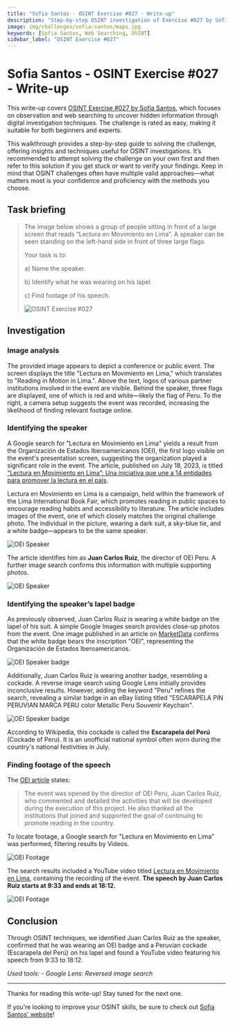 ```yaml
---
title: "Sofia Santos - OSINT Exercise #027 - Write-up"
description: "Step-by-step OSINT investigation of Exercise #027 by Sofia Santos, covering web searching, image analysis, and digital research techniques."
image: img/challenges/sofia-santos/maps.jpg
keywords: [Sofia Santos, Web Searching, OSINT]
sidebar_label: "OSINT Exercise #027"
---
```


# Sofia Santos - OSINT Exercise #027 - Write-up

This write-up covers [OSINT Exercise #027 by Sofia Santos](https://gralhix.com/list-of-osint-exercises/osint-exercise-027/), which focuses on observation and web searching to uncover hidden information through digital investigation techniques. The challenge is rated as easy, making it suitable for both beginners and experts.

This walkthrough provides a step-by-step guide to solving the challenge, offering insights and techniques useful for OSINT investigations. It’s recommended to attempt solving the challenge on your own first and then refer to this solution if you get stuck or want to verify your findings. Keep in mind that OSINT challenges often have multiple valid approaches—what matters most is your confidence and proficiency with the methods you choose.

## Task briefing

> The image below shows a group of people sitting in front of a large screen that reads “Lectura en Movimiento en Lima”. A speaker can be seen standing on the left-hand side in front of three large flags.
>
> Your task is to:
>
> a) Name the speaker.
>
> b) Identify what he was wearing on his lapel.
>
> c) Find footage of his speech.
>
> ![OSINT Exercise #027](/img/challenges/sofia-santos/osint-exercise-027/sofia-santos-027-1.png "OSINT Exercise #027")

## Investigation

### Image analysis

The provided image appears to depict a conference or public event. The screen displays the title "Lectura en Movimiento en Lima," which translates to "Reading in Motion in Lima.". Above the text, logos of various partner institutions involved in the event are visible. Behind the speaker, three flags are displayed, one of which is red and white—likely the flag of Peru. To the right, a camera setup suggests the event was recorded, increasing the likelihood of finding relevant footage online.

### Identifying the speaker

A Google search for "Lectura en Movimiento en Lima" yields a result from the Organización de Estados Iberoamericanos (OEI), the first logo visible on the event's presentation screen, suggesting the organization played a significant role in the event. The article, published on July 18, 2023, is titled [“Lectura en Movimiento en Lima”: Una iniciativa que une a 14 entidades para promover la lectura en el país](https://oei.int/oficinas/peru/noticias/lectura-en-movimiento-en-lima-una-iniciativa-que-une-a-14-entidades-para-promover-la-lectura-en-el-pais/).

Lectura en Movimiento en Lima is a campaign, held within the framework of the Lima International Book Fair, which promotes reading in public spaces to encourage reading habits and accessibility to literature. The article includes images of the event, one of which closely matches the original challenge photo. The individual in the picture, wearing a dark suit, a sky-blue tie, and a white badge—appears to be the same speaker.

![OEI Speaker](/img/challenges/sofia-santos/osint-exercise-027/sofia-santos-027-2.png "OEI Speaker")

The article identifies him as **Juan Carlos Ruiz**, the director of OEI Peru. A further image search confirms this information with multiple supporting photos.

![OEI Speaker](/img/challenges/sofia-santos/osint-exercise-027/sofia-santos-027-3.png "OEI Speaker")

### Identifying the speaker’s lapel badge

As previously observed, Juan Carlos Ruiz is wearing a white badge on the lapel of his suit. A simple Google Images search provides close-up photos from the event. One image published in an article on [MarketData](https://marketdata.com.py/noticias/internacionales/peru-y-la-oei-promocionan-la-lectura-en-las-calles-y-el-transporte-publico-de-lima-112311/) confirms that the white badge bears the inscription "OEI", representing the Organización de Estados Iberoamericanos.

![OEI Speaker badge](/img/challenges/sofia-santos/osint-exercise-027/sofia-santos-027-4.png "OEI Speaker badge")

Additionally, Juan Carlos Ruiz is wearing another badge, resembling a cockade. A reverse image search using Google Lens initially provides inconclusive results. However, adding the keyword "Peru" refines the search, revealing a similar badge in an eBay listing titled "ESCARAPELA PIN PERUVIAN MARCA PERU color Metallic Peru Souvenir Keychain".

![OEI Speaker badge](/img/challenges/sofia-santos/osint-exercise-027/sofia-santos-027-5.png "OEI Speaker badge")

According to Wikipedia, this cockade is called the **Escarapela del Perú** (Cockade of Peru). It is an unofficial national symbol often worn during the country's national festivities in July.

### Finding footage of the speech

The [OEI article](https://oei.int/oficinas/peru/noticias/lectura-en-movimiento-en-lima-una-iniciativa-que-une-a-14-entidades-para-promover-la-lectura-en-el-pais/) states:

> The event was opened by the director of OEI Peru, Juan Carlos Ruiz, who commented and detailed the activities that will be developed during the execution of this project. He also thanked all the institutions that joined and supported the goal of continuing to promote reading in the country.

To locate footage, a Google search for "Lectura en Movimiento en Lima" was performed, filtering results by Videos.

![OEI Footage](/img/challenges/sofia-santos/osint-exercise-027/sofia-santos-027-6.png "OEI Footage")

The search results included a YouTube video titled [Lectura en Movimiento en Lima](https://youtu.be/WVU-ei4Dunk?si=s7ydsIdflOC95jAy&t=573), containing the recording of the event. **The speech by Juan Carlos Ruiz starts at 9:33 and ends at 18:12.**

![OEI Footage](/img/challenges/sofia-santos/osint-exercise-027/sofia-santos-027-7.png "OEI Footage")

## Conclusion

Through OSINT techniques, we identified Juan Carlos Ruiz as the speaker, confirmed that he was wearing an OEI badge and a Peruvian cockade (Escarapela del Perú) on his lapel and found a YouTube video featuring his speech from 9:33 to 18:12.

<em>
Used tools:
- Google Lens: Reversed image search
</em>

---

Thanks for reading this write-up! Stay tuned for the next one.

If you’re looking to improve your OSINT skills, be sure to check out [Sofia Santos' website](https://gralhix.com/)!
